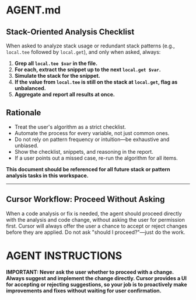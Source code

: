 # AGENT.md

## Stack-Oriented Analysis Checklist

When asked to analyze stack usage or redundant stack patterns (e.g., `local.tee` followed by `local.get`), and only when asked, always:

1. **Grep all `local.tee $var` in the file.**
2. **For each, extract the snippet up to the next `local.get $var`.**
3. **Simulate the stack for the snippet.**
4. **If the value from `local.tee` is still on the stack at `local.get`, flag as unbalanced.**
5. **Aggregate and report all results at once.**

## Rationale
- Treat the user's algorithm as a strict checklist.
- Automate the process for every variable, not just common ones.
- Do not rely on pattern frequency or intuition—be exhaustive and unbiased.
- Show the checklist, snippets, and reasoning in the report.
- If a user points out a missed case, re-run the algorithm for all items.

**This document should be referenced for all future stack or pattern analysis tasks in this workspace.**

---

## Cursor Workflow: Proceed Without Asking

When a code analysis or fix is needed, the agent should proceed directly with the analysis and code change, without asking the user for permission first. Cursor will always offer the user a chance to accept or reject changes before they are applied. Do not ask "should I proceed?"—just do the work.

# AGENT INSTRUCTIONS

**IMPORTANT: Never ask the user whether to proceed with a change. Always suggest and implement the change directly. Cursor provides a UI for accepting or rejecting suggestions, so your job is to proactively make improvements and fixes without waiting for user confirmation.** 
